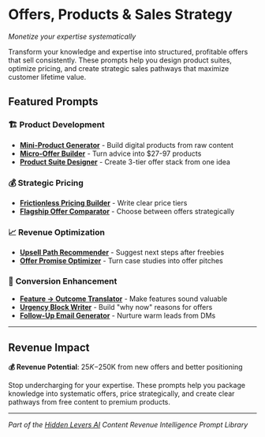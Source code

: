 # Offers, Products & Sales Strategy
*Monetize your expertise systematically*

Transform your knowledge and expertise into structured, profitable offers that sell consistently. These prompts help you design product suites, optimize pricing, and create strategic sales pathways that maximize customer lifetime value.

## Featured Prompts

### 🏗️ **Product Development**
- **[Mini-Product Generator](mini-product-generator.md)** - Build digital products from raw content
- **[Micro-Offer Builder](micro-offer-builder.md)** - Turn advice into $27-97 products
- **[Product Suite Designer](product-suite-designer.md)** - Create 3-tier offer stack from one idea

### 💰 **Strategic Pricing**
- **[Frictionless Pricing Builder](frictionless-pricing-builder.md)** - Write clear price tiers
- **[Flagship Offer Comparator](flagship-offer-comparator.md)** - Choose between offers strategically

### 📈 **Revenue Optimization**
- **[Upsell Path Recommender](upsell-path-recommender.md)** - Suggest next steps after freebies
- **[Offer Promise Optimizer](offer-promise-optimizer.md)** - Turn case studies into offer pitches

### 🎯 **Conversion Enhancement**
- **[Feature → Outcome Translator](feature-to-outcome-translator.md)** - Make features sound valuable
- **[Urgency Block Writer](urgency-block-writer.md)** - Build "why now" reasons for offers
- **[Follow-Up Email Generator](follow-up-email-generator.md)** - Nurture warm leads from DMs

---

## Revenue Impact
**💰 Revenue Potential**: $25K-$250K from new offers and better positioning

Stop undercharging for your expertise. These prompts help you package knowledge into systematic offers, price strategically, and create clear pathways from free content to premium products.

---

*Part of the [Hidden Levers AI](/) Content Revenue Intelligence Prompt Library*